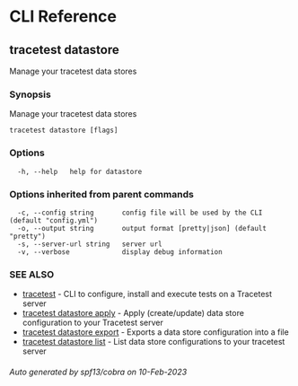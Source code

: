# CLI Reference
## tracetest datastore

Manage your tracetest data stores

### Synopsis

Manage your tracetest data stores

```
tracetest datastore [flags]
```

### Options

```
  -h, --help   help for datastore
```

### Options inherited from parent commands

```
  -c, --config string       config file will be used by the CLI (default "config.yml")
  -o, --output string       output format [pretty|json] (default "pretty")
  -s, --server-url string   server url
  -v, --verbose             display debug information
```

### SEE ALSO

* [tracetest](tracetest.md)	 - CLI to configure, install and execute tests on a Tracetest server
* [tracetest datastore apply](tracetest_datastore_apply.md)	 - Apply (create/update) data store configuration to your Tracetest server
* [tracetest datastore export](tracetest_datastore_export.md)	 - Exports a data store configuration into a file
* [tracetest datastore list](tracetest_datastore_list.md)	 - List data store configurations to your tracetest server

###### Auto generated by spf13/cobra on 10-Feb-2023
